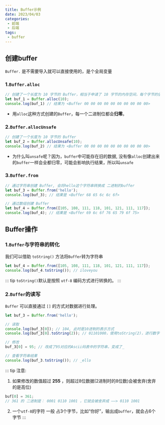 ```yaml
---
title: Buffer示例
date: 2023/04/03
categories:
 - 前端
 - 后端
tags:
 - buffer
---
```


## 创建buffer

`Buffer.` 是不需要导入就可以直接使用的，是个全局变量

### 1.`Buffer.alloc`

```js
// 创建了一个长度为 10 字节的 Buffer，相当于申请了 10 字节的内存空间，每个字节的值为0
let buf_1 = Buffer.alloc(10); 
console.log(buf_1) // 结果为 <Buffer 00 00 00 00 00 00 00 00 00 00>
```
- 用`alloc`这种方式创建的`Buffer`，每一个二进制位都会**归零**。
   
### 2.`Buffer.allocUnsafe`
```js
// 创建了一个长度为 10 字节的 Buffer
let buf_2 = Buffer.allocUnsafe(10);
console.log(buf_2) // 结果为 <Buffer 00 00 00 00 00 00 00 00 00 00>
```
- 为什么叫`unsafe`呢？因为，`buffer`中可能存在旧的数据, 没有像`alloc`创建出来的`buffer`一样会全都归零，可能会影响执行结果，所以叫`unsafe`

### 3.`Buffer.from`
  
```js
// 通过字符串创建 Buffer, 会将hello这个字符串转换成 二进制的buffer
let buf_3 = Buffer.from('hello');
console.log(buf_3); // 结果是 <Buffer 68 65 6c 6c 6f>

// 通过数组创建 Buffer
let buf_4 = Buffer.from([105, 108, 111, 118, 101, 121, 111, 117]);
console.log(buf_4); // 结果是 <Buffer 69 6c 6f 76 65 79 6f 75>
```
 
## Buffer操作

### 1.`Buffer`与字符串的转化

我们可以借助 `toString()` 方法将`Buffer`转为字符串

```js
let buf_4 = Buffer.from([105, 108, 111, 118, 101, 121, 111, 117]);
console.log(buf_4.toString()); // iloveyou
```

::: tip
`toString()`默认是按照 `utf-8` 编码方式进行转换的。
:::

### 2.`Buffer`的读写

`Buffer` 可以直接通过 `[]` 的方式对数据进行处理。

```js
let buf_3 = Buffer.from('hello');

// 读取
console.log(buf_3[0]); // 104, 此时是10进制的表示方式
console.log(buf_3[0].toString(2)); // 01101000，使用toString(2)，进行数字的进制转换，转为2进制

// 修改
buf_3[0] = 95; // 改成了95对应的Ascii码表中的字符串，变成了_

// 查看字符串结果
console.log(buf_3.toString()); // _ello
```

::: tip
注意:
1. 如果修改的数值超过 **255** ，则超过8位数据(2进制时的8位数)会被舍弃(舍弃的是高位) 
```js
buf[0] = 361; 
// 361 的 二进制是： 0001 0110 1001 ，它就会被舍弃成 ——> 0110 1001
```
2. 一个`utf-8`的字符 一般 占3个字节，比如“你好”，输出成`buffer`，就会占6个字节
:::